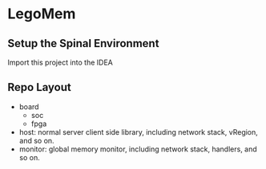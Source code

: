 LegoMem
============

Setup the Spinal Environment
------------

Import this project into the IDEA


## Repo Layout

- board
    - soc
    - fpga
- host: normal server client side library, including network stack, vRegion, and so on.
- monitor: global memory monitor, including network stack, handlers, and so on.
